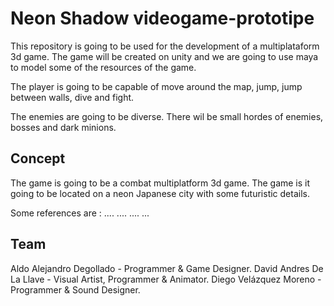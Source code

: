 # Neon Shadow videogame-prototipe

This repository is going to be used for the development of a multiplataform 3d game. The game will be created on unity and we are going to use maya to model some of the resources of the game.

The player is going to be capable of move around the map, jump, jump between walls, dive and fight.

The enemies are going to be diverse. There wil be small hordes of enemies, bosses and dark minions.

## Concept
The game is going to be a combat multiplatform 3d game. The game is it going to be located on a neon Japanese city with some futuristic details.

Some references are :
....
....
....
...


## Team
Aldo Alejandro Degollado - Programmer & Game Designer.
David Andres De La Llave - Visual Artist, Programmer & Animator.
Diego Velázquez Moreno - Programmer & Sound Designer.
